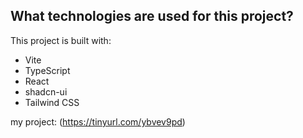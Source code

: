 
## What technologies are used for this project?

This project is built with:

- Vite
- TypeScript
- React
- shadcn-ui
- Tailwind CSS

my project:
(https://tinyurl.com/ybvev9pd)
